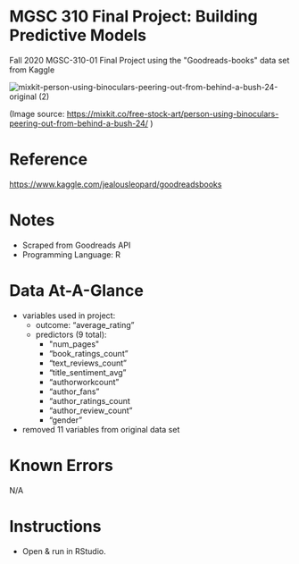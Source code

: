 
# MGSC 310 Final Project: Building Predictive Models
Fall 2020 MGSC-310-01 Final Project using the "Goodreads-books" data set from Kaggle

![mixkit-person-using-binoculars-peering-out-from-behind-a-bush-24-original (2)](https://user-images.githubusercontent.com/69367085/102598800-68787780-40d1-11eb-80e3-87a247d07ba0.png)

(Image source: https://mixkit.co/free-stock-art/person-using-binoculars-peering-out-from-behind-a-bush-24/ )

# Reference
https://www.kaggle.com/jealousleopard/goodreadsbooks

# Notes
- Scraped from Goodreads API
- Programming Language: R

# Data At-A-Glance
- variables used in project:
  - outcome: “average_rating”
  - predictors (9 total):
    - "num_pages"
    - “book_ratings_count”
    - “text_reviews_count”
    - “title_sentiment_avg”
    - “authorworkcount”
    - “author_fans”
    - “author_ratings_count
    - “author_review_count”
    - “gender”
- removed 11 variables from original data set

# Known Errors
N/A

# Instructions
- Open & run in RStudio.
